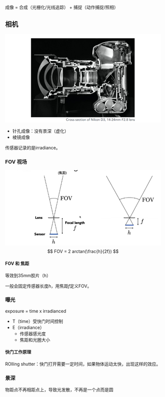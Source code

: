 成像 = 合成（光栅化/光线追踪） + 捕捉（动作捕捉/照相）

## 相机

![image-20221121150926756](imags/image-20221121150926756.png)



- 针孔成像：没有景深（虚化）
- 棱镜成像

传感器记录的是irradiance。

### FOV 视场

![image-20221121152649514](imags/image-20221121152649514.png)
$$
FOV = 2 arctan(\frac{h}{2f})
$$

#### FOV 和 焦距

等效到35mm胶片（h）

一般会固定传感器长度$h$，用焦距$f$定义FOV。

### 曝光

exposure = time x irradianced

- T（time）受快门时间控制
- E（irradiance）
  - 传感器感光度
  - 焦距和光圈大小

#### 快门工作原理

ROlling shutter：快门打开需要一定时间，如果物体运动太快，出现这样的效应。

### 景深

物距点不再相距点上，导致光发散，不再是一个点而是圆